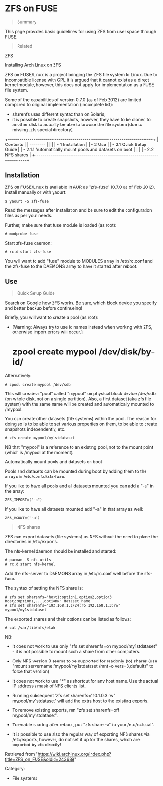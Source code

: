 ZFS on FUSE
===========

> Summary

This page provides basic guidelines for using ZFS from user space
through FUSE.

> Related

ZFS

Installing Arch Linux on ZFS

ZFS on FUSE/Linux is a project bringing the ZFS file system to Linux.
Due to incompatible license with GPL it is argued that it cannot exist
as a direct kernel module, however, this does not apply for
implementation as a FUSE file system.

Some of the capabilities of version 0.7.0 (as of Feb 2012) are limited
compared to original implementation (incomplete list):

-   sharenfs uses different syntax than on Solaris;
-   it is possible to create snapshots, however, they have to be cloned
    to another disk to actually be able to browse the file system (due
    to missing .zfs special directory).

+--------------------------------------------------------------------------+
| Contents                                                                 |
| --------                                                                 |
|                                                                          |
| -   1 Installation                                                       |
| -   2 Use                                                                |
|     -   2.1 Quick Setup Guide                                            |
|         -   2.1.1 Automatically mount pools and datasets on boot         |
|                                                                          |
|     -   2.2 NFS shares                                                   |
+--------------------------------------------------------------------------+

Installation
------------

ZFS on FUSE/Linux is available in AUR as "zfs-fuse" (0.7.0 as of Feb
2012). Install manually or with yaourt:

    $ yaourt -S zfs-fuse

Read the messages after installation and be sure to edit the
configuration files as per your needs.

Further, make sure that fuse module is loaded (as root):

    # modprobe fuse

Start zfs-fuse daemon:

    # rc.d start zfs-fuse

You will want to add "fuse" module to MODULES array in /etc/rc.conf and
the zfs-fuse to the DAEMONS array to have it started after reboot.

Use
---

> Quick Setup Guide

Search on Google how ZFS works. Be sure, which block device you specify
and better backup before continueing!

Briefly, you will want to create a pool (as root):

-   [Warning: Always try to use id names instead when working with ZFS,
    otherwise import errors will occur.]

    # zpool create mypool /dev/disk/by-id/<id-to-partition>

Alternatively:

    # zpool create mypool /dev/sdb

This will create a "pool" called "mypool" on physical block device
/dev/sdb (on whole disk, not on a single partition). Also, a first
dataset (aka zfs file system) with the same name will be created and
automatically mounted to /mypool.

You can create other datasets (file systems) within the pool. The reason
for doing so is to be able to set various properties on them, to be able
to create snapshots independently, etc.

    # zfs create mypool/my1stdataset 

NB that "mypool" is a reference to an existing pool, not to the mount
point (which is /mypool at the moment).

Automatically mount pools and datasets on boot

Pools and datasets can be mounted during boot by adding them to the
arrays in /etc/conf.d/zfs-fuse.

If you like to have all pools and all datasets mounted you can add a
"-a" in the array:

    ZFS_IMPORT=("-a")

If you like to have all datasets mounted add "-a" in that array as well:

    ZFS_MOUNT=("-a")

> NFS shares

ZFS can export datasets (file systems) as NFS without the need to place
the directories in /etc/exports.

The nfs-kernel daemon should be installed and started:

    # pacman -S nfs-utils
    # rc.d start nfs-kernel

Add the nfs-server to DAEMONS array in /etc/rc.conf well before the
nfs-fuse.

The syntax of setting the NFS share is:

    # zfs set sharenfs="host1:option1,option2,option3 host2:option1,...,optionN" dataset_name
    # zfs set sharenfs="192.168.1.1/24:ro 192.168.1.3:rw" mypool/my1stdataset

The exported shares and their options can be listed as follows:

    # cat /var/lib/nfs/etab

NB:

-   It does not work to use only "zfs set sharenfs=on
    mypool/my1stdataset" - it is not possible to mount such a share from
    other computers.

-   Only NFS version 3 seems to be supported for readonly (ro) shares
    (use "mount servername:/mypool/my1stdataset /mnt -o vers=3,defaults"
    to force that version)

-   It does not work to use "*" as shortcut for any host name. Use the
    actual IP address / mask of NFS clients list.

-   Running subsequent 'zfs set sharenfs="10.1.0.3:rw"
    mypool/my1stdataset' will add the extra host to the existing
    exports.

-   To remove existing exports, run "zfs set sharenfs=off
    mypool/my1stdataset".

-   To enable sharing after reboot, put "zfs share -a" to your
    /etc/rc.local".

-   It is possible to use also the regular way of exporting NFS shares
    via /etc/exports, however, do not set it up for the shares, which
    are exported by zfs directly!

Retrieved from
"https://wiki.archlinux.org/index.php?title=ZFS_on_FUSE&oldid=243689"

Category:

-   File systems
